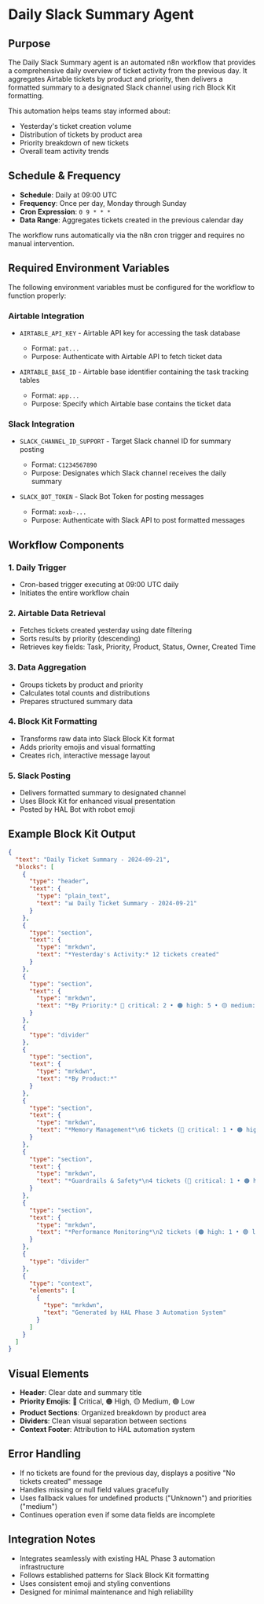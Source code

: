 # Daily Slack Summary Agent

## Purpose

The Daily Slack Summary agent is an automated n8n workflow that provides a comprehensive daily overview of ticket activity from the previous day. It aggregates Airtable tickets by product and priority, then delivers a formatted summary to a designated Slack channel using rich Block Kit formatting.

This automation helps teams stay informed about:
- Yesterday's ticket creation volume
- Distribution of tickets by product area
- Priority breakdown of new tickets
- Overall team activity trends

## Schedule & Frequency

- **Schedule**: Daily at 09:00 UTC
- **Frequency**: Once per day, Monday through Sunday
- **Cron Expression**: `0 9 * * *`
- **Data Range**: Aggregates tickets created in the previous calendar day

The workflow runs automatically via the n8n cron trigger and requires no manual intervention.

## Required Environment Variables

The following environment variables must be configured for the workflow to function properly:

### Airtable Integration
- `AIRTABLE_API_KEY` - Airtable API key for accessing the task database
  - Format: `pat...`
  - Purpose: Authenticate with Airtable API to fetch ticket data
  
- `AIRTABLE_BASE_ID` - Airtable base identifier containing the task tracking tables
  - Format: `app...`
  - Purpose: Specify which Airtable base contains the ticket data

### Slack Integration
- `SLACK_CHANNEL_ID_SUPPORT` - Target Slack channel ID for summary posting
  - Format: `C1234567890`
  - Purpose: Designates which Slack channel receives the daily summary
  
- `SLACK_BOT_TOKEN` - Slack Bot Token for posting messages
  - Format: `xoxb-...`
  - Purpose: Authenticate with Slack API to post formatted messages

## Workflow Components

### 1. Daily Trigger
- Cron-based trigger executing at 09:00 UTC daily
- Initiates the entire workflow chain

### 2. Airtable Data Retrieval
- Fetches tickets created yesterday using date filtering
- Sorts results by priority (descending)
- Retrieves key fields: Task, Priority, Product, Status, Owner, Created Time

### 3. Data Aggregation
- Groups tickets by product and priority
- Calculates total counts and distributions
- Prepares structured summary data

### 4. Block Kit Formatting
- Transforms raw data into Slack Block Kit format
- Adds priority emojis and visual formatting
- Creates rich, interactive message layout

### 5. Slack Posting
- Delivers formatted summary to designated channel
- Uses Block Kit for enhanced visual presentation
- Posted by HAL Bot with robot emoji

## Example Block Kit Output

```json
{
  "text": "Daily Ticket Summary - 2024-09-21",
  "blocks": [
    {
      "type": "header",
      "text": {
        "type": "plain_text",
        "text": "📊 Daily Ticket Summary - 2024-09-21"
      }
    },
    {
      "type": "section",
      "text": {
        "type": "mrkdwn",
        "text": "*Yesterday's Activity:* 12 tickets created"
      }
    },
    {
      "type": "section",
      "text": {
        "type": "mrkdwn",
        "text": "*By Priority:* 🔴 critical: 2 • 🟠 high: 5 • 🟡 medium: 4 • 🟢 low: 1"
      }
    },
    {
      "type": "divider"
    },
    {
      "type": "section",
      "text": {
        "type": "mrkdwn",
        "text": "*By Product:*"
      }
    },
    {
      "type": "section",
      "text": {
        "type": "mrkdwn",
        "text": "*Memory Management*\n6 tickets (🔴 critical: 1 • 🟠 high: 3 • 🟡 medium: 2)"
      }
    },
    {
      "type": "section",
      "text": {
        "type": "mrkdwn",
        "text": "*Guardrails & Safety*\n4 tickets (🔴 critical: 1 • 🟠 high: 2 • 🟡 medium: 1)"
      }
    },
    {
      "type": "section",
      "text": {
        "type": "mrkdwn",
        "text": "*Performance Monitoring*\n2 tickets (🟠 high: 1 • 🟢 low: 1)"
      }
    },
    {
      "type": "divider"
    },
    {
      "type": "context",
      "elements": [
        {
          "type": "mrkdwn",
          "text": "Generated by HAL Phase 3 Automation System"
        }
      ]
    }
  ]
}
```

## Visual Elements

- **Header**: Clear date and summary title
- **Priority Emojis**: 🔴 Critical, 🟠 High, 🟡 Medium, 🟢 Low
- **Product Sections**: Organized breakdown by product area
- **Dividers**: Clean visual separation between sections
- **Context Footer**: Attribution to HAL automation system

## Error Handling

- If no tickets are found for the previous day, displays a positive "No tickets created" message
- Handles missing or null field values gracefully
- Uses fallback values for undefined products ("Unknown") and priorities ("medium")
- Continues operation even if some data fields are incomplete

## Integration Notes

- Integrates seamlessly with existing HAL Phase 3 automation infrastructure
- Follows established patterns for Slack Block Kit formatting
- Uses consistent emoji and styling conventions
- Designed for minimal maintenance and high reliability